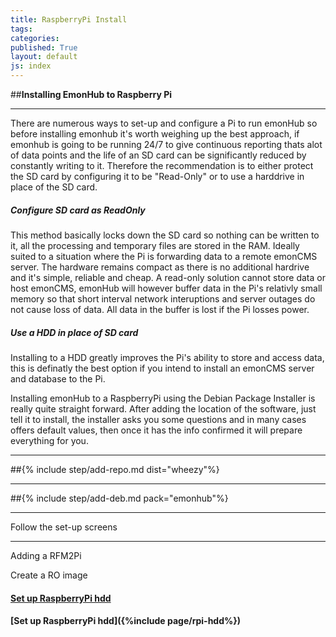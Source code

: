 ```yaml
---
title: RaspberryPi Install
tags: 
categories: 
published: True
layout: default
js: index
---
```


##**Installing EmonHub to Raspberry Pi**

-----------------------------------

There are numerous ways to set-up and configure a Pi to run emonHub so before installing emonhub it's worth weighing up the best approach, if emonhub is going to be running 24/7 to give continuous reporting thats alot of data points and the life of an SD card can be significantly reduced by constantly writing to it. Therefore the recommendation is to either protect the SD card by configuring it to be "Read-Only" or to use a harddrive in place of the SD card.

##### **Configure SD card as ReadOnly**

This method basically locks down the SD card so nothing can be written to it, all the processing and temporary files are stored in the RAM. Ideally suited to a situation where the Pi is forwarding data to a remote emonCMS server. The hardware remains compact as there is no additional hardrive and it's simple, reliable and cheap. A read-only solution cannot store data or host emonCMS, emonHub will however buffer data in the Pi's relativly small memory so that short interval network interuptions and server outages do not cause loss of data. All data in the buffer is lost if the Pi losses power.

##### **Use a HDD in place of SD card**

Installing to a HDD greatly improves the Pi's ability to store and access data, this is definatly the best option if you intend to install an emonCMS server and database to the Pi.

Installing emonHub to a RaspberryPi using the Debian Package Installer is really quite straight forward. After adding the location of the software, just tell it to install, the installer asks you some questions and in many cases offers default values, then once it has the info confirmed it will prepare everything for you.

----------

##{% include step/add-repo.md dist="wheezy"%}

----

##{% include step/add-deb.md pack="emonhub"%}

---

Follow the set-up screens

-----------------------------

Adding a RFM2Pi

Create a RO image

#### [Set up RaspberryPi hdd]({{site.page}}install/raspberrypi/hdd)

#### [Set up RaspberryPi hdd]({%include page/rpi-hdd%})





